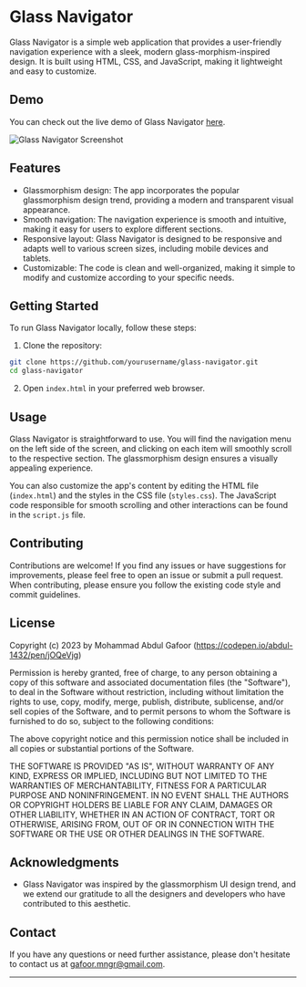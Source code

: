 # Glass Navigator

Glass Navigator is a simple web application that provides a user-friendly navigation experience with a sleek, modern glass-morphism-inspired design. It is built using HTML, CSS, and JavaScript, making it lightweight and easy to customize.

## Demo

You can check out the live demo of Glass Navigator [here](https://codepen.io/abdul-1432/pen/jOQeVjg).

![Glass Navigator Screenshot](screenshot.png)

## Features

- Glassmorphism design: The app incorporates the popular glassmorphism design trend, providing a modern and transparent visual appearance.
- Smooth navigation: The navigation experience is smooth and intuitive, making it easy for users to explore different sections.
- Responsive layout: Glass Navigator is designed to be responsive and adapts well to various screen sizes, including mobile devices and tablets.
- Customizable: The code is clean and well-organized, making it simple to modify and customize according to your specific needs.

## Getting Started

To run Glass Navigator locally, follow these steps:

1. Clone the repository:

```bash
git clone https://github.com/yourusername/glass-navigator.git
cd glass-navigator
```

2. Open `index.html` in your preferred web browser.

## Usage

Glass Navigator is straightforward to use. You will find the navigation menu on the left side of the screen, and clicking on each item will smoothly scroll to the respective section. The glassmorphism design ensures a visually appealing experience.

You can also customize the app's content by editing the HTML file (`index.html`) and the styles in the CSS file (`styles.css`). The JavaScript code responsible for smooth scrolling and other interactions can be found in the `script.js` file.

## Contributing

Contributions are welcome! If you find any issues or have suggestions for improvements, please feel free to open an issue or submit a pull request. When contributing, please ensure you follow the existing code style and commit guidelines.

## License

Copyright (c) 2023 by Mohammad Abdul Gafoor (https://codepen.io/abdul-1432/pen/jOQeVjg)

Permission is hereby granted, free of charge, to any person obtaining a copy of this software and associated documentation files (the "Software"), to deal in the Software without restriction, including without limitation the rights to use, copy, modify, merge, publish, distribute, sublicense, and/or sell copies of the Software, and to permit persons to whom the Software is furnished to do so, subject to the following conditions:

The above copyright notice and this permission notice shall be included in all copies or substantial portions of the Software.

THE SOFTWARE IS PROVIDED "AS IS", WITHOUT WARRANTY OF ANY KIND, EXPRESS OR IMPLIED, INCLUDING BUT NOT LIMITED TO THE WARRANTIES OF MERCHANTABILITY, FITNESS FOR A PARTICULAR PURPOSE AND NONINFRINGEMENT. IN NO EVENT SHALL THE AUTHORS OR COPYRIGHT HOLDERS BE LIABLE FOR ANY CLAIM, DAMAGES OR OTHER LIABILITY, WHETHER IN AN ACTION OF CONTRACT, TORT OR OTHERWISE, ARISING FROM, OUT OF OR IN CONNECTION WITH THE SOFTWARE OR THE USE OR OTHER DEALINGS IN THE SOFTWARE.


## Acknowledgments

- Glass Navigator was inspired by the glassmorphism UI design trend, and we extend our gratitude to all the designers and developers who have contributed to this aesthetic.

## Contact

If you have any questions or need further assistance, please don't hesitate to contact us at gafoor.mngr@gmail.com.

---
